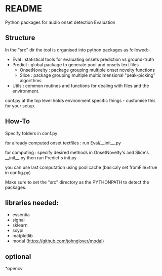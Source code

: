 README
======
Python packages for audio onset detection Evaluation

Structure
---------
In the "src" dir the tool is organised into python packages as followed:-

* Eval : statistical tools for evaluating onsets prediction vs ground-truth
* Predict : global package to generate pool and onsets text files
	* OnsetNovelty : package grouping multiple onset novelty functions
	* Slice : package grouping multiple multidimensional "peak-picking" algorithms
* Utils : common routines and functions for dealing with files and the environment.

conf.py at the top level holds environment specific things - customise this for your setup.


How-To
---------
Specify folders in conf.py

for already computed onset textfiles : run Eval/\_\_init\_\_.py

for computing : specify desired methods in OnsetNovelty's and Slice's \_\_init\_\_.py then run Predict's init.py

you can use last computation using pool cache (basicaly set fromFile=true in config.py)

Make sure to set the "src" directory as the PYTHONPATH to detect the packages.


libraries needed:
------------

* essentia
* signal
* sklearn
* scypi
* matplotlib
* modal (https://github.com/johnglover/modal)


optional
------------
*opencv
